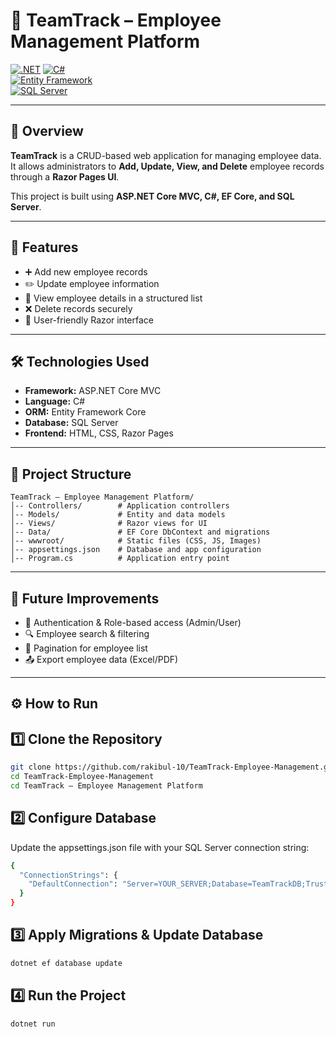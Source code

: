 # 📌 TeamTrack – Employee Management Platform  

[![.NET](https://img.shields.io/badge/.NET%208.0-blueviolet)](https://dotnet.microsoft.com/)
[![C#](https://img.shields.io/badge/Language-C%23-green)](https://learn.microsoft.com/en-us/dotnet/csharp/)  
[![Entity Framework](https://img.shields.io/badge/Entity%20Framework-Core-orange)](https://learn.microsoft.com/en-us/ef/core/)  
[![SQL Server](https://img.shields.io/badge/Database-SQL%20Server-red)](https://www.microsoft.com/en-us/sql-server)  

---

## 📖 Overview  
**TeamTrack** is a CRUD-based web application for managing employee data.  
It allows administrators to **Add, Update, View, and Delete** employee records through a **Razor Pages UI**.  

This project is built using **ASP.NET Core MVC, C#, EF Core, and SQL Server**.  

---

## 🚀 Features  
- ➕ Add new employee records  
- ✏️ Update employee information  
- 👀 View employee details in a structured list  
- ❌ Delete records securely  
- 🎨 User-friendly Razor interface  

---

## 🛠️ Technologies Used  
- **Framework:** ASP.NET Core MVC  
- **Language:** C#  
- **ORM:** Entity Framework Core  
- **Database:** SQL Server  
- **Frontend:** HTML, CSS, Razor Pages  

---

## 📂 Project Structure  
```plaintext
TeamTrack – Employee Management Platform/
│-- Controllers/        # Application controllers
│-- Models/             # Entity and data models
│-- Views/              # Razor views for UI
│-- Data/               # EF Core DbContext and migrations
│-- wwwroot/            # Static files (CSS, JS, Images)
│-- appsettings.json    # Database and app configuration
│-- Program.cs          # Application entry point
```
---

## 📌 Future Improvements

- 🔐 Authentication & Role-based access (Admin/User)
- 🔍 Employee search & filtering
- 📑 Pagination for employee list
- 📤 Export employee data (Excel/PDF)

---

## ⚙️ How to Run  

## 1️⃣ Clone the Repository  
```bash
git clone https://github.com/rakibul-10/TeamTrack-Employee-Management.git
cd TeamTrack-Employee-Management
cd TeamTrack – Employee Management Platform
```
## 2️⃣ Configure Database
Update the appsettings.json file with your SQL Server connection string:
```bash
{
  "ConnectionStrings": {
    "DefaultConnection": "Server=YOUR_SERVER;Database=TeamTrackDB;Trusted_Connection=True;"
  }
}
```
## 3️⃣ Apply Migrations & Update Database
```bash
dotnet ef database update
```
## 4️⃣ Run the Project
```bash
dotnet run
```
